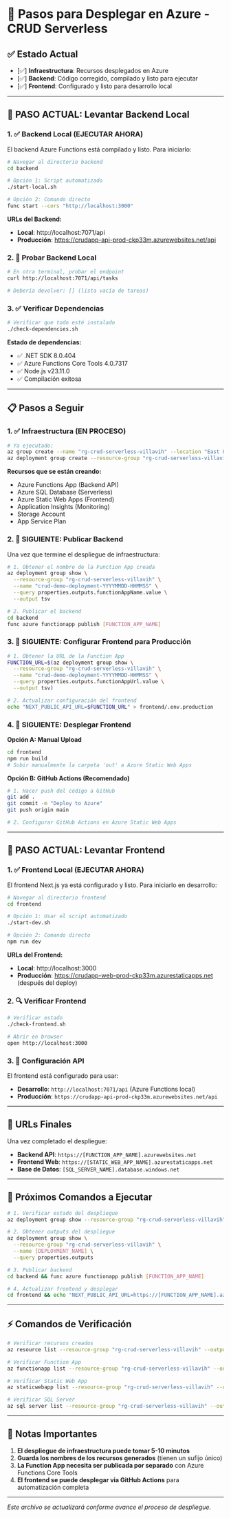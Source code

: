 # 🚀 Pasos para Desplegar en Azure - CRUD Serverless

## ✅ Estado Actual
- [✅] **Infraestructura**: Recursos desplegados en Azure
- [✅] **Backend**: Código corregido, compilado y listo para ejecutar
- [✅] **Frontend**: Configurado y listo para desarrollo local

---

## 🚀 PASO ACTUAL: Levantar Backend Local

### 1. ✅ Backend Local (EJECUTAR AHORA)

El backend Azure Functions está compilado y listo. Para iniciarlo:

```bash
# Navegar al directorio backend
cd backend

# Opción 1: Script automatizado
./start-local.sh

# Opción 2: Comando directo
func start --cors "http://localhost:3000"
```

**URLs del Backend:**
- **Local**: http://localhost:7071/api
- **Producción**: https://crudapp-api-prod-ckp33m.azurewebsites.net/api

### 2. 🧪 Probar Backend Local

```bash
# En otra terminal, probar el endpoint
curl http://localhost:7071/api/tasks

# Debería devolver: [] (lista vacía de tareas)
```

### 3. ✅ Verificar Dependencias

```bash
# Verificar que todo esté instalado
./check-dependencies.sh
```

**Estado de dependencias:**
- ✅ .NET SDK 8.0.404
- ✅ Azure Functions Core Tools 4.0.7317  
- ✅ Node.js v23.11.0
- ✅ Compilación exitosa

---

## 📋 Pasos a Seguir

### 1. ✅ Infraestructura (EN PROCESO)
```bash
# Ya ejecutado:
az group create --name "rg-crud-serverless-villavih" --location "East US"
az deployment group create --resource-group "rg-crud-serverless-villavih" --template-file bicep/main.bicep --parameters bicep/main.parameters.json
```

**Recursos que se están creando:**
- Azure Functions App (Backend API)
- Azure SQL Database (Serverless)
- Azure Static Web Apps (Frontend)
- Application Insights (Monitoring)
- Storage Account
- App Service Plan

### 2. 🔄 **SIGUIENTE: Publicar Backend**

Una vez que termine el despliegue de infraestructura:

```bash
# 1. Obtener el nombre de la Function App creada
az deployment group show \
  --resource-group "rg-crud-serverless-villavih" \
  --name "crud-demo-deployment-YYYYMMDD-HHMMSS" \
  --query properties.outputs.functionAppName.value \
  --output tsv

# 2. Publicar el backend
cd backend
func azure functionapp publish [FUNCTION_APP_NAME]
```

### 3. 🔄 **SIGUIENTE: Configurar Frontend para Producción**

```bash
# 1. Obtener la URL de la Function App
FUNCTION_URL=$(az deployment group show \
  --resource-group "rg-crud-serverless-villavih" \
  --name "crud-demo-deployment-YYYYMMDD-HHMMSS" \
  --query properties.outputs.functionAppUrl.value \
  --output tsv)

# 2. Actualizar configuración del frontend
echo "NEXT_PUBLIC_API_URL=$FUNCTION_URL" > frontend/.env.production
```

### 4. 🔄 **SIGUIENTE: Desplegar Frontend**

**Opción A: Manual Upload**
```bash
cd frontend
npm run build
# Subir manualmente la carpeta 'out' a Azure Static Web Apps
```

**Opción B: GitHub Actions (Recomendado)**
```bash
# 1. Hacer push del código a GitHub
git add .
git commit -m "Deploy to Azure"
git push origin main

# 2. Configurar GitHub Actions en Azure Static Web Apps
```

---

## 🚀 PASO ACTUAL: Levantar Frontend

### 1. ✅ Frontend Local (EJECUTAR AHORA)

El frontend Next.js ya está configurado y listo. Para iniciarlo en desarrollo:

```bash
# Navegar al directorio frontend
cd frontend

# Opción 1: Usar el script automatizado
./start-dev.sh

# Opción 2: Comando directo
npm run dev
```

**URLs del Frontend:**
- **Local**: http://localhost:3000
- **Producción**: https://crudapp-web-prod-ckp33m.azurestaticapps.net (después del deploy)

### 2. 🔍 Verificar Frontend

```bash
# Verificar estado
./check-frontend.sh

# Abrir en browser
open http://localhost:3000
```

### 3. 🔧 Configuración API

El frontend está configurado para usar:
- **Desarrollo**: `http://localhost:7071/api` (Azure Functions local)
- **Producción**: `https://crudapp-api-prod-ckp33m.azurewebsites.net/api`

---

## 🎯 URLs Finales

Una vez completado el despliegue:

- **Backend API**: `https://[FUNCTION_APP_NAME].azurewebsites.net`
- **Frontend Web**: `https://[STATIC_WEB_APP_NAME].azurestaticapps.net`
- **Base de Datos**: `[SQL_SERVER_NAME].database.windows.net`

---

## 🚨 Próximos Comandos a Ejecutar

```bash
# 1. Verificar estado del despliegue
az deployment group show --resource-group "rg-crud-serverless-villavih" --name [DEPLOYMENT_NAME]

# 2. Obtener outputs del despliegue
az deployment group show \
  --resource-group "rg-crud-serverless-villavih" \
  --name [DEPLOYMENT_NAME] \
  --query properties.outputs

# 3. Publicar backend
cd backend && func azure functionapp publish [FUNCTION_APP_NAME]

# 4. Actualizar frontend y desplegar
cd frontend && echo "NEXT_PUBLIC_API_URL=https://[FUNCTION_APP_NAME].azurewebsites.net" > .env.production
```

---

## ⚡ Comandos de Verificación

```bash
# Verificar recursos creados
az resource list --resource-group "rg-crud-serverless-villavih" --output table

# Verificar Function App
az functionapp list --resource-group "rg-crud-serverless-villavih" --output table

# Verificar Static Web App
az staticwebapp list --resource-group "rg-crud-serverless-villavih" --output table

# Verificar SQL Server
az sql server list --resource-group "rg-crud-serverless-villavih" --output table
```

---

## 📝 Notas Importantes

1. **El despliegue de infraestructura puede tomar 5-10 minutos**
2. **Guarda los nombres de los recursos generados** (tienen un sufijo único)
3. **La Function App necesita ser publicada por separado** con Azure Functions Core Tools
4. **El frontend se puede desplegar via GitHub Actions** para automatización completa

---

*Este archivo se actualizará conforme avance el proceso de despliegue.*

